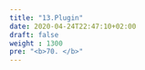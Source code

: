 ```yaml
---
title: "13.Plugin"
date: 2020-04-24T22:47:10+02:00
draft: false
weight : 1300
pre: "<b>70. </b>"
---
```



